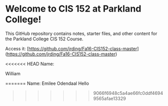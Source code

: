 # Welcome to CIS 152 at Parkland College!

This GitHub repository contains notes, starter files, and other content for the Parkland College CIS 152 Course.

Access it: [https://github.com/jrding/Fa16-CIS152-class-master] (https://github.com/jrding/Fa16-CIS152-class-master)

<<<<<<< HEAD
Name:























William

=======
Name: Emilee Odendaal Hello
>>>>>>> 9066f6948c5a4ae66fc0ddf46949565afae13329
